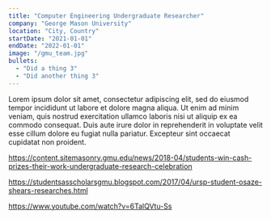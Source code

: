 ```yaml
---
title: "Computer Engineering Undergraduate Researcher"
company: "George Mason University"
location: "City, Country"
startDate: "2021-01-01"
endDate: "2022-01-01"
image: "/gmu_team.jpg"
bullets:
  - "Did a thing 3"
  - "Did another thing 3"
---
```

Lorem ipsum dolor sit amet, consectetur adipiscing elit, sed do eiusmod tempor incididunt ut labore et dolore magna aliqua. Ut enim ad minim veniam, quis nostrud exercitation ullamco laboris nisi ut aliquip ex ea commodo consequat. Duis aute irure dolor in reprehenderit in voluptate velit esse cillum dolore eu fugiat nulla pariatur. Excepteur sint occaecat cupidatat non proident.

https://content.sitemasonry.gmu.edu/news/2018-04/students-win-cash-prizes-their-work-undergraduate-research-celebration


https://studentsasscholarsgmu.blogspot.com/2017/04/ursp-student-osaze-shears-researches.html


https://www.youtube.com/watch?v=6TalQVtu-Ss